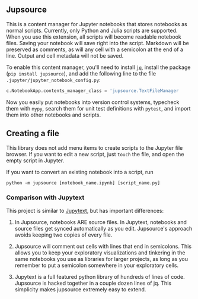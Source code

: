 ## Jupsource

This is a content manager for Jupyter notebooks that stores notebooks as normal scripts. 
Currently, only Python and Julia scripts are supported. 
When you use this extension, all scripts will become readable notebook files. Saving your notebook
will save right into the script. Markdown will be preserved as comments, as will any cell with a
semicolon at the end of a line.
Output and cell metadata will not be saved. 

To enable this content manager, you'll need to install [`jq`](https://stedolan.github.io/jq/),
install the package (`pip install jupsource`),
and add the following line to the file `.jupyter/jupyter_notebook_config.py`:

```python
c.NotebookApp.contents_manager_class = 'jupsource.TextFileManager
```

Now you easily put notebooks into version control systems, typecheck them with `mypy`,
search them for unit test definitions with `pytest`, and import them into other notebooks and scripts. 

## Creating a file

This library does not add menu items to create scripts to the Jupyter file browser. If you want
to edit a new script, just `touch` the file, and open the empty script in Jupyter.

If you want to convert an existing notebook into a script, run

```
python -m jupsource [notebook_name.ipynb] [script_name.py]
```

### Comparison with Jupytext

This project is similar to [Jupytext](jupytext.readthedocs.io/), but has important differences:

1. In Jupsource, notebooks ARE source files. In Jupytext, notebooks and source files get
synced automatically as you edit. Jupsource's approach avoids keeping two copies of every
file. 

2. Jupsource will comment out cells with lines that end in semicolons. This allows you to keep
your exploratory visualizations and tinkering in the same notebooks you use as libraries for
larger projects, as long as you remember to put a semicolon somewhere in your exploratory cells.

3. Jupytext is a full featured python library of hundreds of lines of code. Jupsource is hacked
together in a couple dozen lines of jq. This simplicity makes jupsource extremely easy to extend.
